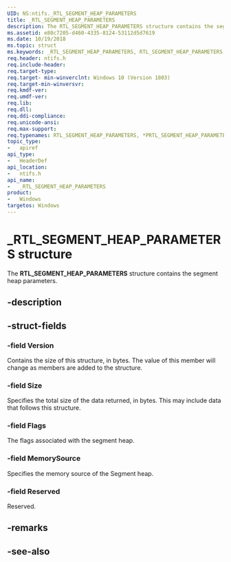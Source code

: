 ```yaml
---
UID: NS:ntifs._RTL_SEGMENT_HEAP_PARAMETERS
title: _RTL_SEGMENT_HEAP_PARAMETERS
description: The RTL_SEGMENT_HEAP_PARAMETERS structure contains the segment heap parameters.
ms.assetid: e80c7205-d460-4335-8124-53112d5d7619
ms.date: 10/19/2018
ms.topic: struct
ms.keywords: _RTL_SEGMENT_HEAP_PARAMETERS, RTL_SEGMENT_HEAP_PARAMETERS, *PRTL_SEGMENT_HEAP_PARAMETERS, 
req.header: ntifs.h
req.include-header:
req.target-type:
req.target- min-winverclnt: Windows 10 (Version 1803)
req.target-min-winversvr:
req.kmdf-ver:
req.umdf-ver:
req.lib:
req.dll:
req.ddi-compliance:
req.unicode-ansi:
req.max-support:
req.typenames: RTL_SEGMENT_HEAP_PARAMETERS, *PRTL_SEGMENT_HEAP_PARAMETERS
topic_type: 
-	apiref
api_type: 
-	HeaderDef
api_location: 
-	ntifs.h
api_name: 
-	_RTL_SEGMENT_HEAP_PARAMETERS
product:
-	Windows
targetos: Windows
---
```


# _RTL_SEGMENT_HEAP_PARAMETERS structure


The **RTL_SEGMENT_HEAP_PARAMETERS** structure contains the segment heap parameters.


## -description


## -struct-fields

### -field Version

Contains the size of this structure, in bytes. The value of this member will change as members are added to the structure.

### -field Size

Specifies the total size of the data returned, in bytes. This may include data that follows this structure.

### -field Flags

The flags associated with the segment heap.


### -field MemorySource
 
Specifies the memory source of the Segment heap.


### -field Reserved
Reserved.

## -remarks

## -see-also
